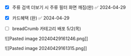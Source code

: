 
- [x] 주류 검색 더보기 시  주류 필터 화면 깨짐(완) ✅ 2024-04-29
- [x] 카드혜택 (완) ✅ 2024-04-29
- [ ] breadCrumb 카테고리 배포 5/2(목)




![[Pasted image 20240429161246.png]]

![[Pasted image 20240429161315.png]]